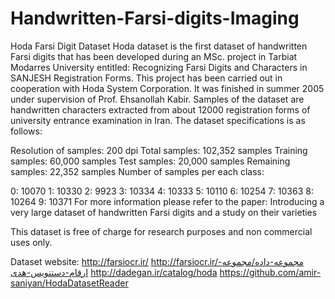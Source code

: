 # Handwritten-Farsi-digits-Imaging
Hoda Farsi Digit Dataset
Hoda dataset is the first dataset of handwritten Farsi digits that has been developed during an MSc. project in Tarbiat Modarres University entitled: Recognizing Farsi Digits and Characters in SANJESH Registration Forms. This project has been carried out in cooperation with Hoda System Corporation. It was finished in summer 2005 under supervision of Prof. Ehsanollah Kabir. Samples of the dataset are handwritten characters extracted from about 12000 registration forms of university entrance examination in Iran. The dataset specifications is as follows:

Resolution of samples: 200 dpi
Total samples: 102,352 samples
Training samples: 60,000 samples
Test samples: 20,000 samples
Remaining samples: 22,352 samples
Number of samples per each class:

0: 10070
1: 10330
2: 9923
3: 10334
4: 10333
5: 10110
6: 10254
7: 10363
8: 10264
9: 10371
For more information please refer to the paper: Introducing a very large dataset of handwritten Farsi digits and a study on their varieties

This dataset is free of charge for research purposes and non commercial uses only.

Dataset website: http://farsiocr.ir/
http://farsiocr.ir/مجموعه-داده/مجموعه-ارقام-دستنویس-هدی
http://dadegan.ir/catalog/hoda
https://github.com/amir-saniyan/HodaDatasetReader

